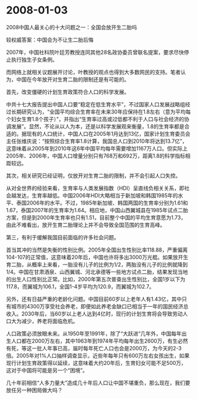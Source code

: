 # 2008-01-03

2008中国人最关心的十大问题之一：全国会放开生二胎吗 

较权威答案：中国会为不让生二胎后悔

2007年，中国社科院叶廷芳教授连同其他28名政协委员曾联名提案，要求尽快停止执行独生子女条例。 

而网络上就相关议题展开讨论，叶教授的观点也得到大多数网民的支持。笔者认为，中国在今年放开对生育二胎的限制还是有可能的。

首先，改变僵硬的计划生育政策符合人口的科学发展。

中共十七大报告提出中国人口要“稳定在低生育水平”，不过国家人口发展战略组经过长期研究认为，“全国平均综合生育率在未来30年应保持在1.8左右（意为平均每个妇女生育1.8个孩子）”，并指出“生育率过高或过低都不利于人口与社会经济的协调发展”。显然，不论从以人为本，还是以科学发展观来衡量，1.8的生育率都是合适的。据现有的人口统计，中国人口在2005年1月达到13亿，国家计划生育委员会主任张维庆说：“按照综合生育率1.8计算，我国总人口到2010年将达到13.7亿”，这意味着从2005年到2010年这6年中国平均每年需要增加1167万人口。但实际上2005年、2006年，中国人口增量分别只有768万和692万，距离1.8的科学指标相距较远。

其次，相关研究已经证明，仅放开对生育二胎的限制，并不会引起人口失控。

从对全世界的经验来看，生育率与人类发展指数（HDI）呈直线负相关关系，即社会越发达，生育率越低。中国2006年HDI大略相当于新加坡和韩国1985年的水平、泰国2006年的水平。不过，1985年新加坡、韩国两国的生育率分别为1.61和1.67，泰国2007年的生育率为1.64。相应地，中国山西翼城县在1985年试点二胎方案，但是到2000年生育率也只有1.51，目前整个中国的平均生育意愿为1.73，由此不难看出，放开生育二胎理论上并不会导致全国范围的生育高峰。

第三，有利于缓解我国目前面临的许多社会问题。

首当其冲的当然是失衡的性别比例。2005年全国出生性别比率118.88，严重偏离104-107的正常值，这意味着20年后，中国也许将多出3000万光棍。如果放开生育二胎，从概率上来看，一胎没有儿子的比例为1/2，两胎没有儿子的比例就降到1/4。中国在甘肃酒泉、山西翼城、河北承德等一些地方试点二胎，结果发现当地的出生人口性别比正常。比如，2000年第五次普查出生性别比，全国1岁以下为117.8，而翼城为106.1，全国1-4岁平均为120.9，而翼城为102.7。

另外，还有日益严重的老龄化问题。中国目前60岁以上老年人有1.43亿，其中只有城市的4300万享受社会养老，即便如此养老金缺口已相当于一年的国民经济总收入。2030年后，当60岁以上老人达到4亿时，现行的计划生育将会导致劳动人口大为减少，养老将面临危机。

人口政策必须放眼未来。从1950年至1991年，除了“大跃进”几年外，中国每年出生人口都在2000万左右，其中1963年到1974年平均每年出生2600万，有生必然有死，等这一批人年事已高，届时每年死亡人口也会是2000万，为今天的2-3倍。2005年对1%人口抽样调查显示，近些年每年只有600万左右女孩出生，如果现行计划生育政策得以延续，这意味着大约20年后，生育妇女可能不足500万，这对于中国将可能是另一个“困境”。

几十年前相信“人多力量大”造成几十年后人口让中国不堪重负，那么现在，我们要放任另一种困局做大吗？
